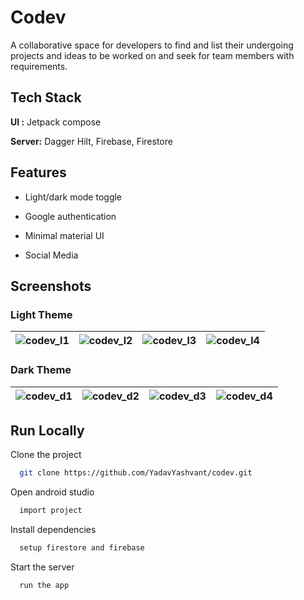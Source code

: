 
# Codev

A collaborative space for developers to find and list their undergoing projects and ideas to be worked on and seek for team members with requirements.
## Tech Stack

**UI :** Jetpack compose

**Server:** Dagger Hilt, Firebase, Firestore


## Features

- Light/dark mode toggle
- Google authentication

- Minimal material UI
- Social Media

## Screenshots

### Light Theme
| ![codev_l1](https://github.com/YadavYashvant/Codev/assets/113130559/17b568bd-80d9-4d1a-8d4f-5e109f3426c2) | ![codev_l2](https://github.com/YadavYashvant/Codev/assets/113130559/5e77d2a3-c3f2-4a63-b5ec-2ef934cac5db) | ![codev_l3](https://github.com/YadavYashvant/Codev/assets/113130559/2f3a9fe3-056f-40c8-a702-42c219f5d711) | ![codev_l4](https://github.com/YadavYashvant/Codev/assets/113130559/f562603f-d55c-4731-881d-665e4ccf7d36) |
|-------------------------------------------------------|-------------------------------------------------------|-------------------------------------------------------|-------------------------------------------------------|

### Dark Theme
| ![codev_d1](https://github.com/YadavYashvant/Codev/assets/113130559/2d8d13b7-339b-44dd-ba33-b2e5161a5596) | ![codev_d2](https://github.com/YadavYashvant/Codev/assets/113130559/35ea00d7-60e4-41bd-b71c-a1470757438b) | ![codev_d3](https://github.com/YadavYashvant/Codev/assets/113130559/439ee6ae-99e5-423b-8711-82bb41cf1c26) | ![codev_d4](https://github.com/YadavYashvant/Codev/assets/113130559/d8fb4a5b-7641-4bbd-86e6-8cbbf4bd97f6) |
|-------------------------------------------------------|-------------------------------------------------------|-------------------------------------------------------|-------------------------------------------------------|


## Run Locally

Clone the project

```bash
  git clone https://github.com/YadavYashvant/codev.git
```

Open android studio

```bash
  import project
```

Install dependencies

```bash
  setup firestore and firebase
```

Start the server

```bash
  run the app
```


